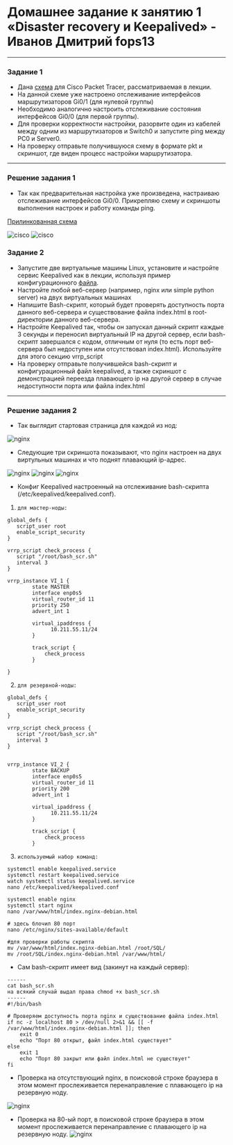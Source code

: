 # Домашнее задание к занятию 1 «Disaster recovery и Keepalived» - Иванов Дмитрий fops13


------


### Задание 1
- Дана [схема](file/hsrp_advanced_hw.pkt) для Cisco Packet Tracer, рассматриваемая в лекции.
- На данной схеме уже настроено отслеживание интерфейсов маршрутизаторов Gi0/1 (для нулевой группы)
- Необходимо аналогично настроить отслеживание состояния интерфейсов Gi0/0 (для первой группы).
- Для проверки корректности настройки, разорвите один из кабелей между одним из маршрутизаторов и Switch0 и запустите ping между PC0 и Server0.
- На проверку отправьте получившуюся схему в формате pkt и скриншот, где виден процесс настройки маршрутизатора.

------
### Решение задания 1
- Так как предварительная настройка уже произведена, настраиваю отслеживание интерфейсов Gi0/0. Прикрепляю схему и скриншоты выполнения настроек и работу команды ping.

[Прилинкованная схема](file/hsrp_advanced_hw.pkt)

![cisco](https://github.com/dmlorren/netology-homework/blob/main/Отказоустойчивость/img/cisco_packet1.png)
![cisco](https://github.com/dmlorren/netology-homework/blob/main/Отказоустойчивость/img/cisco_packet2.png)

### Задание 2
- Запустите две виртуальные машины Linux, установите и настройте сервис Keepalived как в лекции, используя пример конфигурационного [файла](1/keepalived-simple.conf).
- Настройте любой веб-сервер (например, nginx или simple python server) на двух виртуальных машинах
- Напишите Bash-скрипт, который будет проверять доступность порта данного веб-сервера и существование файла index.html в root-директории данного веб-сервера.
- Настройте Keepalived так, чтобы он запускал данный скрипт каждые 3 секунды и переносил виртуальный IP на другой сервер, если bash-скрипт завершался с кодом, отличным от нуля (то есть порт веб-сервера был недоступен или отсутствовал index.html). Используйте для этого секцию vrrp_script
- На проверку отправьте получившейся bash-скрипт и конфигурационный файл keepalived, а также скриншот с демонстрацией переезда плавающего ip на другой сервер в случае недоступности порта или файла index.html


------
### Решение задания 2

- Так выглядит стартовая страница для каждой из нод:

![nginx](https://github.com/dmlorren/netology-homework/blob/main/Отказоустойчивость/img/nginx.png)

- Следующие три скриншота показывают, что nginx настроен на двух виртульных машинах и что поднят плавающий ip-адрес.

![nginx](https://github.com/dmlorren/netology-homework/blob/main/Отказоустойчивость/img/hsrp_nginx_vm1.png)
![nginx](https://github.com/dmlorren/netology-homework/blob/main/Отказоустойчивость/img/hsrp_nginx_vm2.png)
![nginx](https://github.com/dmlorren/netology-homework/blob/main/Отказоустойчивость/img/hsrp_nginx_ip.png)

- Конфиг Keepalived настроенный на отслеживание bash-скрипта (/etc/keepalived/keepalived.conf).
1. `для мастер-ноды:`
```
global_defs {
   script_user root
   enable_script_security
}

vrrp_script check_process {
   script "/root/bash_scr.sh"
   interval 3
}

vrrp_instance VI_1 {
        state MASTER
        interface enp0s5
        virtual_router_id 11
        priority 250
        advert_int 1

        virtual_ipaddress {
              10.211.55.11/24
        }

        track_script {
            check_process
        }

}
```

2. `для резервной-ноды:`
```
global_defs {
   script_user root
   enable_script_security
}

vrrp_script check_process {
   script "/root/bash_scr.sh"
   interval 3
}


vrrp_instance VI_2 {
        state BACKUP
        interface enp0s5
        virtual_router_id 11
        priority 200
        advert_int 1

        virtual_ipaddress {
              10.211.55.11/24
        }

        track_script {
            check_process
        }
```
3. `используемый набор команд:`
```
systemctl enable keepalived.service
systemctl restart keepalived.service
watch systemctl status keepalived.service
nano /etc/keepalived/keepalived.conf

systemctl enable nginx
systemctl start nginx
nano /var/www/html/index.nginx-debian.html

# здесь блочил 80 порт
nano /etc/nginx/sites-available/default

#для проверки работы скрипта
mv /var/www/html/index.nginx-debian.html /root/SQL/
mv /root/SQL/index.nginx-debian.html /var/www/html/
```

- Сам bash-скрипт имеет вид (закинут на каждый сервер):
```
------
cat bash_scr.sh
на всякий случай выдал права chmod +x bash_scr.sh
------
#!/bin/bash

# Проверяем доступность порта nginx и существование файла index.html
if nc -z localhost 80 > /dev/null 2>&1 && [[ -f /var/www/html/index.nginx-debian.html ]]; then
    exit 0  
    echo "Порт 80 открыт, файл index.html существует"
else
    exit 1
    echo "Порт 80 закрыт или файл index.html не существует"
fi
```

- Проверка на отсутствующий nginx, в поисковой строке браузера в этом момент прослеживается перенаправление с плавающего ip на резервную ноду.

![nginx](https://github.com/dmlorren/netology-homework/blob/main/Отказоустойчивость/img/index_1.png)

- Проверка на 80-ый порт, в поисковой строке браузера в этом момент прослеживается перенаправление с плавающего ip на резервную ноду.
![nginx](https://github.com/dmlorren/netology-homework/blob/main/Отказоустойчивость/img/port_80.png)
